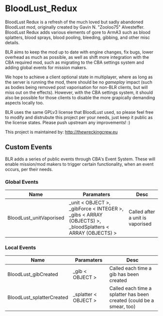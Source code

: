 # BloodLust_Redux
BloodLust Redux is a refresh of the much loved but sadly abandoned BloodLust mod, originally created by Gavin N. "Zooloo75" Alvesteffer. BloodLust Redux adds various elements of gore to ArmA3 such as blood splatters, blood sprays, blood pooling, bleeding, gibbing, and other misc details.

BLR aims to keep the mod up to date with engine changes, fix bugs, lower overhead as much as possible, as well as shift more integration with the CBA required mod, such as migrating to the CBA settings system and adding global events for mission makers.

We hope to achieve a client optional state in multiplayer, where as long as the server is running the mod, there should be no _gameplay_ impact (such as bodies being removed post vaporisation for non-BLR clients, but will miss out on the effects). However, with the CBA settings system, it should also be possible for those clients to disable the more grapically demanding aspects locally too.

BLR uses the same GPLv3 license that BloodLust used, so please feel free to modify and distrubute this project per your needs, just keep it public as the license states. Please push upstream any improvements! :)

This project is maintained by: http://thewreckingcrew.eu

## Custom Events
BLR adds a series of public events through CBA's Event System. These will enable mission/mod makers to trigger certain functionality, when an event occurs, per their needs.

### Global Events

 Name | Paramaters | Desc
 --- | --- | ---
BloodLust_unitVaporised | _unit < OBJECT >, _gibForce < INTEGER >, _gibs < ARRAY (OBJECTS) >, _bloodSplatters < ARRAY (OBJECTS) > | Called after a unit is vaporised

### Local Events

 Name | Paramaters | Desc 
 --- | --- | --- 
BloodLust_gibCreated | _gib < OBJECT > | Called each time a gib has been created
BloodLust_splatterCreated | _splatter < OBJECT > | Called each time a splatter has been created (could be a smear, too)